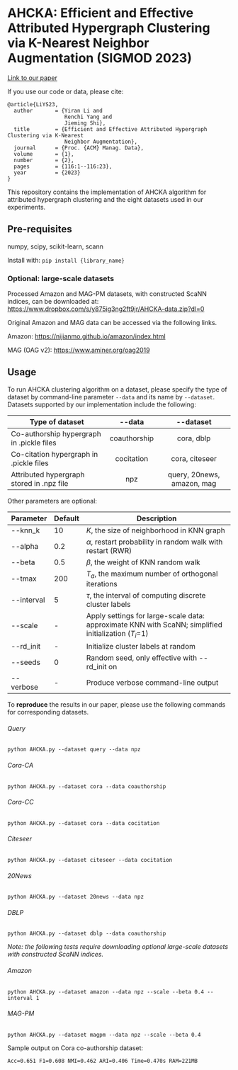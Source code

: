 # AHCKA: Efficient and Effective Attributed Hypergraph Clustering via K-Nearest Neighbor Augmentation (SIGMOD 2023)

[Link to our paper](https://dl.acm.org/doi/abs/10.1145/3589261)

If you use our code or data, please cite:

    @article{LiYS23,
      author       = {Yiran Li and
                      Renchi Yang and
                      Jieming Shi},
      title        = {Efficient and Effective Attributed Hypergraph Clustering via K-Nearest
                      Neighbor Augmentation},
      journal      = {Proc. {ACM} Manag. Data},
      volume       = {1},
      number       = {2},
      pages        = {116:1--116:23},
      year         = {2023}
    }

This repository contains the implementation of AHCKA algorithm for attributed hypergraph clustering and the eight datasets used in our experiments.

## Pre-requisites
numpy, scipy, scikit-learn, scann

Install with: `pip install {library_name}`

### Optional: large-scale datasets
Processed Amazon and MAG-PM datasets, with constructed ScaNN indices, can be downloaded at: https://www.dropbox.com/s/y875ig3ng2ft9jr/AHCKA-data.zip?dl=0

Original Amazon and MAG data can be accessed via the following links.

Amazon: https://nijianmo.github.io/amazon/index.html

MAG (OAG v2): https://www.aminer.org/oag2019

## Usage

To run AHCKA clustering algorithm on a dataset, please specify the type of dataset by command-line parameter `--data` and its name by `--dataset`. Datasets supported by our implementation include the following:

| Type of dataset                           |    --data    |          --dataset         |
|-------------------------------------------|:------------:|:--------------------------:|
| Co-authorship hypergraph in .pickle files | coauthorship |         cora, dblp         |
| Co-citation hypergraph in .pickle files   |  cocitation  |       cora, citeseer       |
| Attributed hypergraph stored in .npz file |      npz     | query, 20news, amazon, mag |

Other parameters are optional:

| Parameter  | Default | Description                                           |
|------------|---------|-------------------------------------------------------|
| --knn_k    | 10      | $K$, the size of neighborhood in KNN graph              |
| --alpha    | 0.2     | $\alpha$, restart probability in random walk with restart (RWR) |
| --beta     | 0.5     | $\beta$, the weight of KNN random walk                         |
| --tmax     | 200     | $T_{a}$, the maximum number of orthogonal iterations           |
| --interval | 5       | $\tau$, the interval of computing discrete cluster labels |
| --scale    | -       | Apply settings for large-scale data: approximate KNN with ScaNN; simplified initialization ($T_i$=1) |
| --rd_init | -       | Initialize cluster labels at random |
| --seeds    | 0       | Random seed, only effective with --rd_init on |
| --verbose  | -       | Produce verbose command-line output                   |

To **reproduce** the results in our paper, please use the following commands for corresponding datasets.

###### Query
`python AHCKA.py --dataset query --data npz`

###### Cora-CA
`python AHCKA.py --dataset cora --data coauthorship`

###### Cora-CC
`python AHCKA.py --dataset cora --data cocitation`

###### Citeseer
`python AHCKA.py --dataset citeseer --data cocitation`

###### 20News
`python AHCKA.py --dataset 20news --data npz`

###### DBLP
`python AHCKA.py --dataset dblp --data coauthorship`

*Note: the following tests require downloading optional large-scale datasets with constructed ScaNN indices.*

###### Amazon
`python AHCKA.py --dataset amazon --data npz --scale --beta 0.4 --interval 1`

###### MAG-PM
`python AHCKA.py --dataset magpm --data npz --scale --beta 0.4`

Sample output on Cora co-authorship dataset:
```
Acc=0.651 F1=0.608 NMI=0.462 ARI=0.406 Time=0.470s RAM=221MB
```